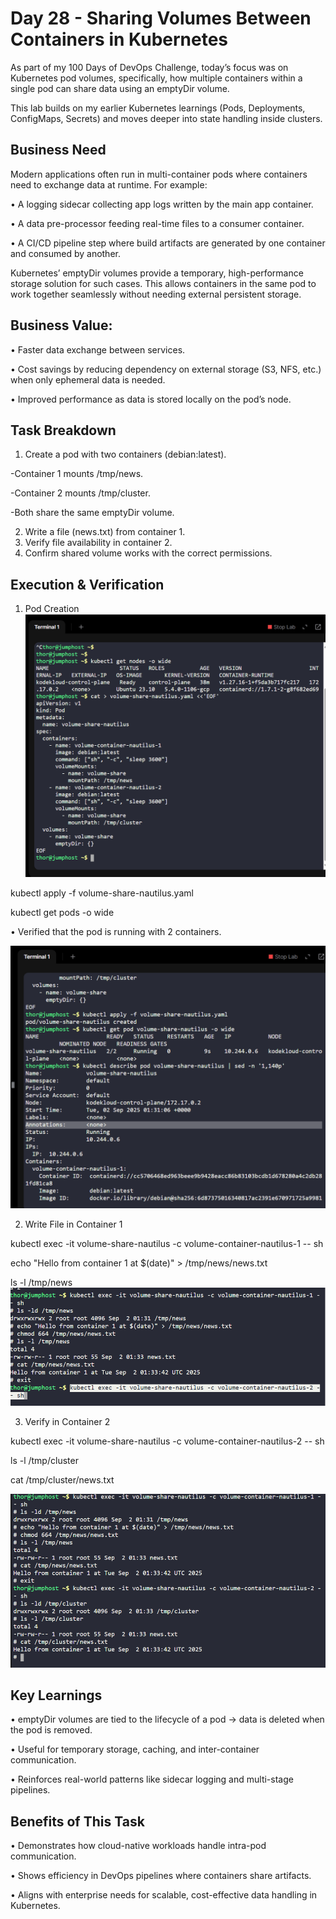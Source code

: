 # Day 28 - Sharing Volumes Between Containers in Kubernetes
As part of my 100 Days of DevOps Challenge, today’s focus was on Kubernetes pod volumes, specifically, how multiple containers within a single pod can share data using an emptyDir volume.

This lab builds on my earlier Kubernetes learnings (Pods, Deployments, ConfigMaps, Secrets) and moves deeper into state handling inside clusters.

## Business Need
Modern applications often run in multi-container pods where containers need to exchange data at runtime. For example:

•	A logging sidecar collecting app logs written by the main app container.

•	A data pre-processor feeding real-time files to a consumer container.

•	A CI/CD pipeline step where build artifacts are generated by one container and consumed by another.

Kubernetes’ emptyDir volumes provide a temporary, high-performance storage solution for such cases. This allows containers in the same pod to work together seamlessly without needing external persistent storage.
## Business Value:
•	Faster data exchange between services.

•	Cost savings by reducing dependency on external storage (S3, NFS, etc.) when only ephemeral data is needed.

•	Improved performance as data is stored locally on the pod’s node.

## Task Breakdown
1.	Create a pod with two containers (debian:latest).

-Container 1 mounts /tmp/news.

-Container 2 mounts /tmp/cluster.

-Both share the same emptyDir volume.

2.	Write a file (news.txt) from container 1.
3.	Verify file availability in container 2.
4.	Confirm shared volume works with the correct permissions.

## Execution & Verification
1.	Pod Creation
![Screenshot](screenshots/volume-share.yaml.png)

kubectl apply -f volume-share-nautilus.yaml

kubectl get pods -o wide

•	Verified that the pod is running with 2 containers.

![Screenshot](screenshots/pod-running.png)

2.	Write File in Container 1

kubectl exec -it volume-share-nautilus -c volume-container-nautilus-1 -- sh

echo "Hello from container 1 at $(date)" > /tmp/news/news.txt

ls -l /tmp/news
![Screenshot](screenshots/container1-file.png)

3.	Verify in Container 2

kubectl exec -it volume-share-nautilus -c volume-container-nautilus-2 -- sh

ls -l /tmp/cluster

cat /tmp/cluster/news.txt

![Screenshot](screenshots/container2-file.png)
## Key Learnings

•	emptyDir volumes are tied to the lifecycle of a pod → data is deleted when the pod is removed.

•	Useful for temporary storage, caching, and inter-container communication.

•	Reinforces real-world patterns like sidecar logging and multi-stage pipelines.

## Benefits of This Task
•	Demonstrates how cloud-native workloads handle intra-pod communication.

•	Shows efficiency in DevOps pipelines where containers share artifacts.

•	Aligns with enterprise needs for scalable, cost-effective data handling in Kubernetes.
